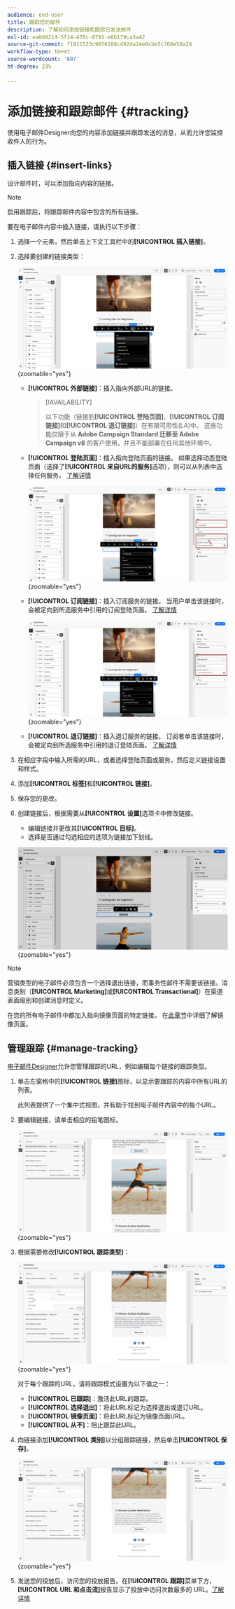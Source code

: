 ```yaml
---
audience: end-user
title: 跟踪您的邮件
description: 了解如何添加链接和跟踪已发送邮件
exl-id: ea0d4214-5f14-470c-8791-e8b179ca3a42
source-git-commit: f1911523c9076188c492da24e0cbe5c760e58a28
workflow-type: tm+mt
source-wordcount: '607'
ht-degree: 23%

---
```


# 添加链接和跟踪邮件 {#tracking}

使用电子邮件Designer向您的内容添加链接并跟踪发送的消息，从而允许您监控收件人的行为。

## 插入链接 {#insert-links}

设计邮件时，可以添加指向内容的链接。

>[!NOTE]
>
>启用跟踪后，将跟踪邮件内容中包含的所有链接。

要在电子邮件内容中插入链接，请执行以下步骤：

1. 选择一个元素，然后单击上下文工具栏中的&#x200B;**[!UICONTROL 插入链接]**。

1. 选择要创建的链接类型：

   ![屏幕截图显示用于在邮件跟踪工具中插入链接的接口](assets/message-tracking-insert-link.png){zoomable="yes"}

   * **[!UICONTROL 外部链接]**：插入指向外部URL的链接。

     >[!AVAILABILITY]
     >
     >以下功能（链接到&#x200B;**[!UICONTROL 登陆页面]**、**[!UICONTROL 订阅链接]**&#x200B;和&#x200B;**[!UICONTROL 退订链接]**）在有限可用性(LA)中。 这些功能仅限于从 **Adobe Campaign Standard 迁移至 Adobe Campaign v8** 的客户使用，并且不能部署在任何其他环境中。

   * **[!UICONTROL 登陆页面]**：插入指向登陆页面的链接。 如果选择动态登陆页面（选择了&#x200B;**[!UICONTROL 来自URL的服务]**&#x200B;选项），则可以从列表中选择任何服务。 [了解详情](../landing-pages/create-lp.md#define-actions-on-form-submission)

     ![屏幕截图显示了链接到Email Designer中的登陆页面的界面](assets/email-link-to-landing-page.png){zoomable="yes"}

   * **[!UICONTROL 订阅链接]**：插入订阅服务的链接。 当用户单击该链接时，会被定向到所选服务中引用的订阅登陆页面。 [了解详情](../audience/manage-services.md#create-service)

     ![屏幕截图，其中显示了用于在Service Tool中创建默认订阅链接的界面](assets/service-create-default-lp-link.png){zoomable="yes"}

   * **[!UICONTROL 退订链接]**：插入退订服务的链接。 订阅者单击该链接时，会被定向到所选服务中引用的退订登陆页面。 [了解详情](../audience/manage-services.md#create-service)

   <!--* **[!UICONTROL Mirror page]**: Add a link to display the email content in a web browser. [Learn more]-->

1. 在相应字段中输入所需的URL，或者选择登陆页面或服务，然后定义链接设置和样式。

1. 添加&#x200B;**[!UICONTROL 标签]**&#x200B;和&#x200B;**[!UICONTROL 链接]**。

1. 保存您的更改。

1. 创建链接后，根据需要从&#x200B;**[!UICONTROL 设置]**&#x200B;选项卡中修改链接。

   * 编辑链接并更改其&#x200B;**[!UICONTROL 目标]**。
   * 选择是否通过勾选相应的选项为链接加下划线。

   ![显示用于修改消息跟踪工具中链接属性的设置界面的屏幕截图](assets/message-tracking-link-settings.png){zoomable="yes"}

>[!NOTE]
>
>营销类型的电子邮件必须包含一个选择退出链接，而事务性邮件不需要该链接。消息类别（**[!UICONTROL Marketing]**&#x200B;或&#x200B;**[!UICONTROL Transactional]**）在渠道表面级别和创建消息时定义。

在您的所有电子邮件中都加入指向镜像页面的特定链接。 在[此章节](mirror-page.md)中详细了解镜像页面。

## 管理跟踪 {#manage-tracking}

[电子邮件Designer](create-email-content.md)允许您管理跟踪的URL，例如编辑每个链接的跟踪类型。

1. 单击左窗格中的&#x200B;**[!UICONTROL 链接]**&#x200B;图标，以显示要跟踪的内容中所有URL的列表。

   此列表提供了一个集中式视图，并有助于找到电子邮件内容中的每个URL。

1. 要编辑链接，请单击相应的铅笔图标。

   ![显示用于编辑邮件跟踪工具中链接的界面的屏幕截图](assets/message-tracking-edit-links.png){zoomable="yes"}

1. 根据需要修改&#x200B;**[!UICONTROL 跟踪类型]**：

   ![屏幕截图显示了用于编辑邮件跟踪工具中的跟踪类型的界面](assets/message-tracking-edit-a-link.png){zoomable="yes"}

   对于每个跟踪的URL，请将跟踪模式设置为以下值之一：

   * **[!UICONTROL 已跟踪]**：激活此URL的跟踪。
   * **[!UICONTROL 选择退出]**：将此URL标记为选择退出或退订URL。
   * **[!UICONTROL 镜像页面]**：将此URL标记为镜像页面URL。
   * **[!UICONTROL 从不]**：阻止跟踪此URL。<!--This information is saved: if the URL appears again in a future message, its tracking is automatically deactivated.-->

1. 向链接添加&#x200B;**[!UICONTROL 类别]**&#x200B;以分组跟踪链接，然后单击&#x200B;**[!UICONTROL 保存]**。

   ![屏幕截图显示了向邮件跟踪工具中的跟踪链接添加类别的界面](assets/message-tracking-edit-a-link_2.png){zoomable="yes"}

1. 发送您的投放后，访问您的投放报告。在&#x200B;**[!UICONTROL 跟踪]**&#x200B;菜单下方，**[!UICONTROL URL 和点击流]**&#x200B;报告显示了投放中访问次数最多的 URL。[了解详情](../reporting/gs-reports.md)